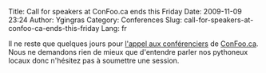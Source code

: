 Title: Call for speakers at ConFoo.ca ends this Friday
Date: 2009-11-09 23:24
Author: Ygingras
Category: Conferences
Slug: call-for-speakers-at-confoo-ca-ends-this-friday
Lang: fr

Il ne reste que quelques jours pour [l'appel aux conférenciers][] de
[ConFoo.ca][]. Nous ne demandons rien de mieux que d'entendre parler nos
pythoneux locaux donc n'hésitez pas à soumettre une session.<!--:-->

  [l'appel aux conférenciers]: http://confoo.ca/en/cfp
  [ConFoo.ca]: http://confoo.ca
